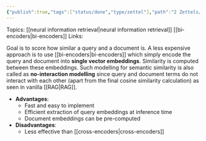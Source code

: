 ```yaml
---
{"publish":true,"tags":["status/done","type/zettel"],"path":"2 Zettels/representation-based similarity.md","permalink":"/2-zettels/representation-based-similarity/","PassFrontmatter":true}
---
```



Topics: [[neural information retrieval\|neural information retrieval]] [[bi-encoders\|bi-encoders]] 
Links:

Goal is to score how similar a query and a document is. A less expensive approach is to use [[bi-encoders\|bi-encoders]] which simply encode the query and document into **single vector embeddings**. Similarity is computed between these embeddings. Such modelling for semantic similarity is also called as **no-interaction modelling** since query and document terms do not interact with each other (apart from the final cosine similarity calculation) as seen in vanilla [[RAG\|RAG]]. 

- **Advantages**:
	- Fast and easy to implement
	- Efficient extraction of query embeddings at inference time
	- Document embeddings can be pre-computed
- **Disadvantages**:
	- Less effective than [[cross-encoders\|cross-encoders]]